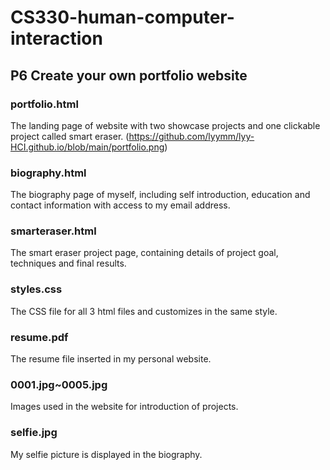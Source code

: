 # CS330-human-computer-interaction
## P6 Create your own portfolio website
### portfolio.html
The landing page of website with two showcase projects and one clickable project called smart eraser.
(https://github.com/lyymm/lyy-HCI.github.io/blob/main/portfolio.png)
### biography.html
The biography page of myself, including self introduction, education and contact information with access to my email address.
### smarteraser.html
The smart eraser project page, containing details of project goal, techniques and final results.
### styles.css
The CSS file for all 3 html files and customizes in the same style.
### resume.pdf
The resume file inserted in my personal website.
### 0001.jpg~0005.jpg
Images used in the website for introduction of projects.
### selfie.jpg
My selfie picture is displayed in the biography.
